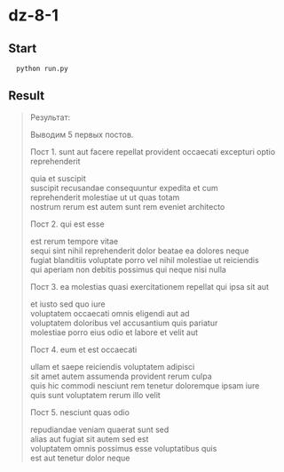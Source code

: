 # dz-8-1  



## Start

```
  python run.py

```



## Result



>    
>    
>    
>  Результат:  
>    
>    
>    
>  Выводим 5 первых постов.  
>    
>    
>  Пост 1. sunt aut facere repellat provident occaecati excepturi optio reprehenderit  
>    
>  quia et suscipit  
>  suscipit recusandae consequuntur expedita et cum  
>  reprehenderit molestiae ut ut quas totam  
>  nostrum rerum est autem sunt rem eveniet architecto  
>    
>    
>  Пост 2. qui est esse  
>    
>  est rerum tempore vitae  
>  sequi sint nihil reprehenderit dolor beatae ea dolores neque  
>  fugiat blanditiis voluptate porro vel nihil molestiae ut reiciendis  
>  qui aperiam non debitis possimus qui neque nisi nulla  
>    
>    
>  Пост 3. ea molestias quasi exercitationem repellat qui ipsa sit aut  
>    
>  et iusto sed quo iure  
>  voluptatem occaecati omnis eligendi aut ad  
>  voluptatem doloribus vel accusantium quis pariatur  
>  molestiae porro eius odio et labore et velit aut  
>    
>    
>  Пост 4. eum et est occaecati  
>    
>  ullam et saepe reiciendis voluptatem adipisci  
>  sit amet autem assumenda provident rerum culpa  
>  quis hic commodi nesciunt rem tenetur doloremque ipsam iure  
>  quis sunt voluptatem rerum illo velit  
>    
>    
>  Пост 5. nesciunt quas odio  
>    
>  repudiandae veniam quaerat sunt sed  
>  alias aut fugiat sit autem sed est  
>  voluptatem omnis possimus esse voluptatibus quis  
>  est aut tenetur dolor neque  
>    
>    
>    
